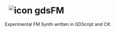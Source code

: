# &nbsp; ![icon](https://user-images.githubusercontent.com/1023003/69891025-0cbd2f80-12bf-11ea-8dc0-725b273d26d8.png) gdsFM
Experimental FM Synth written in GDScript and C#.

